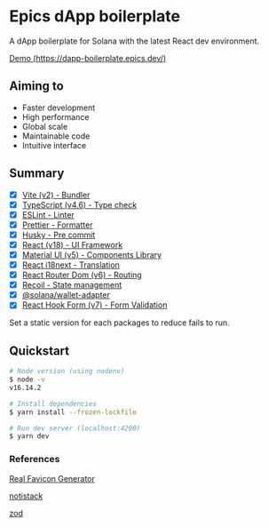 # Epics dApp boilerplate

A dApp boilerplate for Solana with the latest React dev environment.

[Demo (https://dapp-boilerplate.epics.dev/)](https://dapp-boilerplate.epics.dev/)

## Aiming to

- Faster development
- High performance
- Global scale
- Maintainable code
- Intuitive interface

## Summary

- [x] [Vite (v2) - Bundler](https://vitejs.dev/)
- [x] [TypeScript (v4.6) - Type check](https://www.typescriptlang.org/)
- [x] [ESLint - Linter](https://eslint.org/)
- [x] [Prettier - Formatter](https://prettier.io/)
- [x] [Husky - Pre commit](https://typicode.github.io/husky/#/)
- [x] [React (v18) - UI Framework](https://reactjs.org/)
- [x] [Material UI (v5) - Components Library](https://mui.com/)
- [x] [React i18next - Translation](https://react.i18next.com/)
- [x] [React Router Dom (v6) - Routing](https://reactrouter.com/)
- [x] [Recoil - State management](https://recoiljs.org/)
- [x] [@solana/wallet-adapter](https://solana-labs.github.io/wallet-adapter/)
- [x] [React Hook Form (v7) - Form Validation](https://react-hook-form.com/)

Set a static version for each packages to reduce fails to run.

## Quickstart

```bash
# Node version (using nodenv)
$ node -v
v16.14.2

# Install dependencies
$ yarn install --frozen-lockfile

# Run dev server (localhost:4200)
$ yarn dev
```

### References

[Real Favicon Generator](https://realfavicongenerator.net/)

[notistack](https://iamhosseindhv.com/notistack)

[zod](https://github.com/colinhacks/zod)
